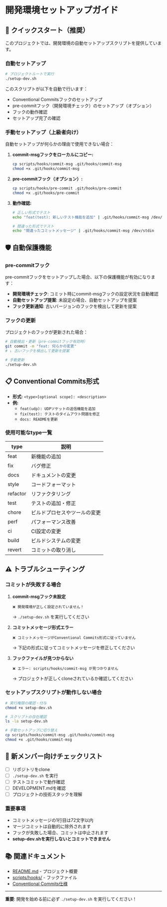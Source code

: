 # 開発環境セットアップガイド

## 🚀 クイックスタート（推奨）

このプロジェクトでは、開発環境の自動セットアップスクリプトを提供しています。

### 自動セットアップ

```bash
# プロジェクトルートで実行
./setup-dev.sh
```

このスクリプトが以下を自動で行います：
- Conventional Commitsフックのセットアップ
- pre-commitフック（開発環境チェック）のセットアップ（オプション）
- フックの動作確認
- セットアップ完了の確認

### 手動セットアップ（上級者向け）

自動セットアップが何らかの理由で使用できない場合：

1. **commit-msgフックをローカルにコピー:**
   ```bash
   cp scripts/hooks/commit-msg .git/hooks/commit-msg
   chmod +x .git/hooks/commit-msg
   ```

2. **pre-commitフック（オプション）:**
   ```bash
   cp scripts/hooks/pre-commit .git/hooks/pre-commit
   chmod +x .git/hooks/pre-commit
   ```

3. **動作確認:**
   ```bash
   # 正しい形式でテスト
   echo "feat(test): 新しいテスト機能を追加" | .git/hooks/commit-msg /dev/stdin

   # 間違った形式でテスト
   echo "間違ったコミットメッセージ" | .git/hooks/commit-msg /dev/stdin
   ```

## 🛡️ 自動保護機能

### pre-commitフック

pre-commitフックをセットアップした場合、以下の保護機能が有効になります：

- **開発環境チェック**: コミット時にcommit-msgフックの設定状況を自動確認
- **自動セットアップ提案**: 未設定の場合、自動セットアップを提案
- **フック更新通知**: 古いバージョンのフックを検出して更新を提案

### フックの更新

プロジェクトのフックが更新された場合：

```bash
# 自動検出・更新（pre-commitフック有効時）
git commit -m "feat: 何らかの変更"
# ↓ 古いフックを検出して更新を提案

# 手動更新
./setup-dev.sh
```

## 📋 Conventional Commits形式

- **形式:** `<type>[optional scope]: <description>`
- **例:**
  - `feat(udp): UDPソケットの送信機能を追加`
  - `fix(test): テストのタイムアウト問題を修正`
  - `docs: READMEを更新`

### 使用可能なtype一覧

| type     | 説明                           |
|----------|--------------------------------|
| feat     | 新機能の追加                   |
| fix      | バグ修正                       |
| docs     | ドキュメントの変更             |
| style    | コードフォーマット             |
| refactor | リファクタリング               |
| test     | テストの追加・修正             |
| chore    | ビルドプロセスやツールの変更   |
| perf     | パフォーマンス改善             |
| ci       | CI設定の変更                   |
| build    | ビルドシステムの変更           |
| revert   | コミットの取り消し             |

## ⚠️ トラブルシューティング

### コミットが失敗する場合

1. **commit-msgフック未設定**
   ```
   ❌ 開発環境が正しく設定されていません！
   ```
   → `./setup-dev.sh` を実行してください

2. **コミットメッセージ形式エラー**
   ```
   ❌ コミットメッセージがConventional Commits形式に従っていません
   ```
   → 下記の形式に従ってコミットメッセージを修正してください

3. **フックファイルが見つからない**
   ```
   ❌ エラー: scripts/hooks/commit-msg が見つかりません
   ```
   → プロジェクトが正しくcloneされているか確認してください

### セットアップスクリプトが動作しない場合

```bash
# 実行権限の確認・付与
chmod +x setup-dev.sh

# スクリプトの存在確認
ls -la setup-dev.sh

# 手動セットアップに切り替え
cp scripts/hooks/commit-msg .git/hooks/commit-msg
chmod +x .git/hooks/commit-msg
```

## 🎯 新メンバー向けチェックリスト

- [ ] リポジトリをclone
- [ ] `./setup-dev.sh` を実行
- [ ] テストコミットで動作確認
- [ ] DEVELOPMENT.mdを確認
- [ ] プロジェクトの技術スタックを理解

### 重要事項

- コミットメッセージの1行目は72文字以内
- マージコミットは自動的に除外されます
- フックが失敗した場合、コミットは中止されます
- **setup-dev.shを実行しないとコミットできません**

## 📚 関連ドキュメント

- [README.md](README.md) - プロジェクト概要
- [scripts/hooks/](scripts/hooks/) - フックファイル
- [Conventional Commits仕様](https://www.conventionalcommits.org/ja/)

---

**重要**: 開発を始める前に必ず `./setup-dev.sh` を実行してください！

